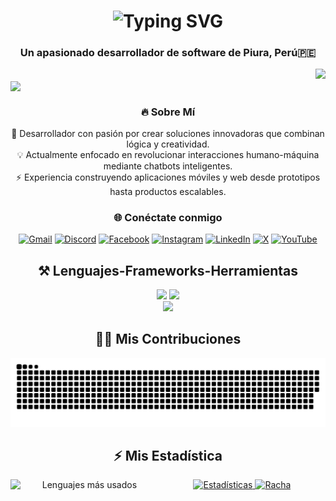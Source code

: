 <h1 align="center">
  
  <img src="https://readme-typing-svg.herokuapp.com?font=Fira+Code&size=40&pause=1000&color=FF691F&center=true&vCenter=true&width=500&height=100&lines=Hola+Devs+%F0%9F%91%8B;Soy+ManuelNZ20+%F0%9F%91%8B%F0%9F%91%A8%E2%80%8D%F0%9F%92%BB" alt="Typing SVG" />
  
</h1>

<h3 align="center">Un apasionado desarrollador de software de Piura, Perú🇵🇪</h3>

<img align="right" src="https://visitor-badge.laobi.icu/badge?page_id=manuelnz20.manuelnz20"/>

<br/>

<img align="center" src="https://res.cloudinary.com/dqpzipc8i/image/upload/v1753717573/banner_logo_1_copy_lntt4j.png"/>

<div align="center">

### 🔥 **Sobre Mí**

🚀 Desarrollador con pasión por crear soluciones innovadoras que combinan lógica y creatividad.  
💡 Actualmente enfocado en revolucionar interacciones humano-máquina mediante chatbots inteligentes.  
⚡ Experiencia construyendo aplicaciones móviles y web desde prototipos hasta productos escalables.

</div>

<div align="center">

### 🌐 Conéctate conmigo

[![Gmail](https://img.shields.io/badge/Gmail--informational?style=social&logo=gmail)](mailto:manuel08n@gmail.com) [![Discord](https://img.shields.io/badge/Discord-%237289DA.svg?logo=discord&logoColor=white)](https://discord.gg/tFP8n2ja) [![Facebook](https://img.shields.io/badge/Facebook-%231877F2.svg?logo=Facebook&logoColor=white)](https://www.facebook.com/manuelwalter.navarrozeta.3) [![Instagram](https://img.shields.io/badge/Instagram-%23E4405F.svg?logo=Instagram&logoColor=white)](https://www.instagram.com/navarro_zedev) [![LinkedIn](https://img.shields.io/badge/LinkedIn-%230077B5.svg?logo=linkedin&logoColor=white)](https://www.linkedin.com/in/manuel-walter-navarro-zeta) [![X](https://img.shields.io/badge/X-black.svg?logo=X&logoColor=white)](https://x.com/ManuelWalterN) [![YouTube](https://img.shields.io/badge/YouTube-%23FF0000.svg?logo=YouTube&logoColor=white)](https://www.youtube.com/@AdonisDev08) 

</div>

<h2 align="center">⚒️ Lenguajes-Frameworks-Herramientas</h2>

<div align="center">
    <img src="https://skillicons.dev/icons?i=vscode,html,css,php,bootstrap,nodejs,javascript,typescript,tailwind,react,nextjs" />
    <img src="https://skillicons.dev/icons?i=dart,flutter,supabase,firebase,mysql,postgresql,nestjs,mongodb,cpp,java" /><br>
    <img src="https://skillicons.dev/icons?i=github,git,figma,notion,androidstudio,netlify,vercel,heroku" /><br>
</div>

<!-- Snake Animation -->
<div align="center">

## 👨‍🚀 Mis Contribuciones 
  
  ![snake gif](https://github.com/ManuelNZ20/ManuelNZ20/blob/output/github-snake-dark.svg)

</div>



<div align="center">
  
## ⚡ Mis Estadística


<a href="https://github.com/ManuelNZ20">
  <img width="49%" src="https://github-readme-stats.vercel.app/api?username=ManuelNZ20&show_icons=true&theme=transparent&hide_border=true&bg_color=00000000" alt="Estadísticas" />
</a>

<a href="https://github.com/ManuelNZ20">
  <img width="49%" src="https://git-hub-streak-stats.vercel.app?user=ManuelNZ20&theme=transparent&hide_border=true&background=00000000" alt="Racha" />
</a>


<a href="https://github.com/ManuelNZ20">
  <img align="left" width="47%" src="https://github-readme-stats.vercel.app/api/top-langs/?username=ManuelNZ20&layout=compact&theme=transparent&hide_border=true&bg_color=00000000&langs_count=10" alt="Lenguajes más usados" />
</a>

</div>
